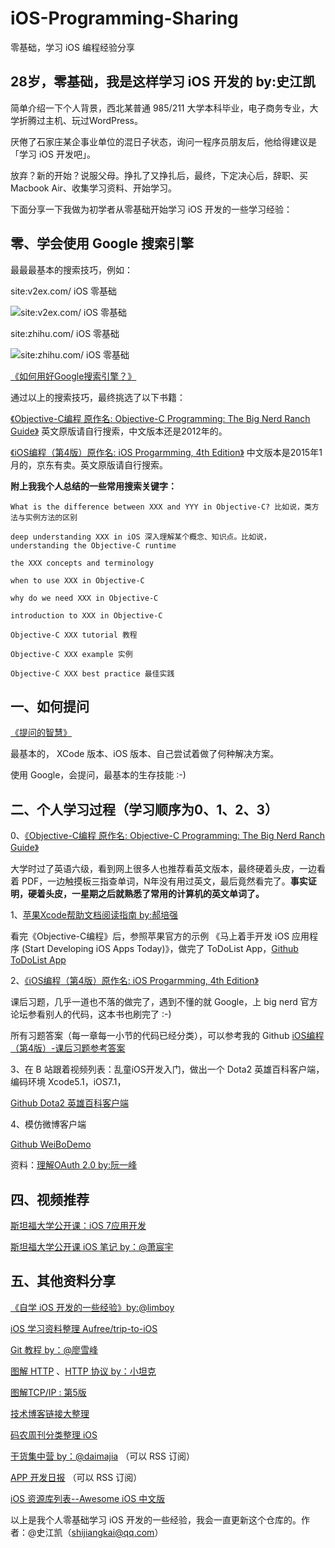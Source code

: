# iOS-Programming-Sharing
零基础，学习 iOS 编程经验分享



28岁，零基础，我是这样学习 iOS 开发的 by:史江凯
------------------------
简单介绍一下个人背景，西北某普通 985/211 大学本科毕业，电子商务专业，大学折腾过主机、玩过WordPress。

厌倦了石家庄某企事业单位的混日子状态，询问一程序员朋友后，他给得建议是「学习 iOS 开发吧」。

放弃？新的开始？说服父母。挣扎了又挣扎后，最终，下定决心后，辞职、买 Macbook Air、收集学习资料、开始学习。

下面分享一下我做为初学者从零基础开始学习 iOS 开发的一些学习经验：


零、学会使用 Google 搜索引擎
--------------------------
最最最基本的搜索技巧，例如：

site:v2ex.com/ iOS 零基础

![site:v2ex.com/ iOS 零基础](http://i.imgur.com/P3oGR77.png)


site:zhihu.com/ iOS 零基础

![site:zhihu.com/ iOS 零基础](http://i.imgur.com/RgJLNQ0.png)


[《如何用好Google搜索引擎？》](http://www.zhihu.com/question/20161362)

通过以上的搜索技巧，最终挑选了以下书籍：

[《Objective-C编程 原作名: Objective-C Programming: The Big Nerd Ranch Guide》](http://book.douban.com/subject/19962787/) 英文原版请自行搜索，中文版本还是2012年的。

[《iOS编程（第4版）原作名: iOS Progarmming, 4th Edition》](http://book.douban.com/subject/26287812/) 中文版本是2015年1月的，京东有卖。英文原版请自行搜索。



**附上我我个人总结的一些常用搜索关键字：**

    What is the difference between XXX and YYY in Objective-C? 比如说，类方法与实例方法的区别

	deep understanding XXX in iOS 深入理解某个概念、知识点。比如说，understanding the Objective-C runtime 

	the XXX concepts and terminology

	when to use XXX in Objective-C

	why do we need XXX in Objective-C

	introduction to XXX in Objective-C

	Objective-C XXX tutorial 教程

	Objective-C XXX example 实例

	Objective-C XXX best practice 最佳实践



一、如何提问
----------------------------
[《提问的智慧》](http://doc.zengrong.net/smart-questions/cn.html)

最基本的， XCode 版本、iOS 版本、自己尝试着做了何种解决方案。

使用 Google，会提问，最基本的生存技能 :-)


二、个人学习过程（学习顺序为0、1、2、3）
--------------------------
0、[《Objective-C编程 原作名: Objective-C Programming: The Big Nerd Ranch Guide》](http://book.douban.com/subject/19962787/) 

大学时过了英语六级，看到网上很多人也推荐看英文版本，最终硬着头皮，一边看着 PDF，一边触摸板三指查单词，N年没有用过英文，最后竟然看完了。**事实证明，硬着头皮，一星期之后就熟悉了常用的计算机的英文单词了。**



1、[苹果Xcode帮助文档阅读指南 by:郝培强](http://ourcoders.com/thread/show/117/)

看完《Objective-C编程》后，参照苹果官方的示例 《马上着手开发 iOS 应用程序 (Start Developing iOS Apps Today)》，做完了 ToDoList App，[Github ToDoList App](https://github.com/shijiangkai/ToDoList)

2、[《iOS编程（第4版）原作名: iOS Progarmming, 4th Edition》](http://book.douban.com/subject/26287812/)

课后习题，几乎一道也不落的做完了，遇到不懂的就 Google，上 big nerd 官方论坛参看别人的代码，这本书也刷完了 :-)

所有习题答案（每一章每一小节的代码已经分类），可以参考我的 Github [iOS编程（第4版）-课后习题参考答案](https://github.com/shijiangkai/Big-Nerd-Ranch-Challenges)

3、在 B 站跟着视频列表：乱童iOS开发入门，做出一个 Dota2 英雄百科客户端，编码环境 Xcode5.1，iOS7.1，

[Github Dota2 英雄百科客户端](https://github.com/shijiangkai/TableDemo)  

4、模仿微博客户端

[Github WeiBoDemo](https://github.com/shijiangkai/weiboDemo)

资料：[理解OAuth 2.0 by:阮一峰](http://www.ruanyifeng.com/blog/2014/05/oauth_2_0.html)


四、视频推荐
------------------------------------------
 [斯坦福大学公开课：iOS 7应用开发](http://v.163.com/special/opencourse/ios7.html)  

[斯坦福大学公开课 iOS 笔记 by：@萧宸宇](http://iiiyu.com/2012/10/25/ios-notes-navigation)


五、其他资料分享
---------------------------------------
[《自学 iOS 开发的一些经验》by:@limboy](http://limboy.me/ios/2014/12/31/learning-ios.html)

[iOS 学习资料整理 Aufree/trip-to-iOS](https://github.com/Aufree/trip-to-iOS)
 
[Git 教程 by：@廖雪峰](http://www.liaoxuefeng.com/wiki/0013739516305929606dd18361248578c67b8067c8c017b000)

[图解 HTTP](http://book.douban.com/subject/25863515/)  、[HTTP 协议 by：小坦克](http://www.cnblogs.com/TankXiao/category/415412.html)

[图解TCP/IP : 第5版](http://book.douban.com/subject/24737674/)

[技术博客链接大整理](http://www.gfzj.us/links/) 

[码农周刊分类整理 iOS](https://github.com/nemoTyrant/manong#IOS)

[干货集中营 by：@daimajia](http://tinyletter.com/daimajia/archive) （可以 RSS 订阅）

[APP 开发日报](http://app.memect.com/) （可以 RSS 订阅）

[iOS 资源库列表--Awesome iOS 中文版](http://app.memect.com/doc/ios.html)

以上是我个人零基础学习 iOS 开发的一些经验，我会一直更新这个仓库的。作者：@史江凯（shijiangkai@qq.com）





